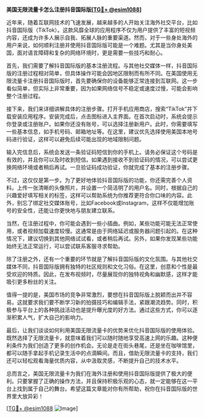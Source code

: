 **美国无限流量卡怎么注册抖音国际版[[TG💪+ @esim1088](https://t.me/s/esim1088)]**

近年来，随着互联网技术的飞速发展，越来越多的人开始关注海外社交平台，比如抖音国际版（TikTok）。这款风靡全球的应用程序不仅为用户提供了丰富的短视频内容，还成为许多人展示自我、拓展人脉的重要渠道。然而，对于一些身处海外的用户来说，如何顺利注册并使用抖音国际版可能是一个难题。尤其是当你身处美国，面对语言障碍和复杂的网络环境时，更是需要一些技巧和耐心。

首先，我们需要了解抖音国际版的基本注册流程。与其他社交媒体一样，抖音国际版的注册过程相对简单，但具体操作可能会因地区限制而有所不同。在美国使用无限流量卡注册抖音国际版时，首先要确保你的设备能够正常连接到互联网。这一步看似简单，但实际上非常重要，因为如果网络信号不稳定或速度过慢，可能会影响整个注册过程。

接下来，我们来详细讲解具体的注册步骤。打开手机应用商店，搜索“TikTok”并下载安装应用程序。安装完成后，点击图标进入主界面。在首次启动时，系统会提示你登录或注册账户。如果你还没有账号，可以选择注册新用户。此时，你需要填写一些基本信息，如手机号码、邮箱地址等。在这里，建议优先选择使用美国本地号码进行验证，这样可以避免后续可能出现的地域限制问题。

输入完信息后，系统会发送一条验证码短信到你的手机上。请务必保证这个号码是有效的，并且你可以及时收到短信。如果遇到接收不到验证码的情况，可以尝试更换网络环境或者稍后再试。一旦验证码成功验证，你就完成了基本的注册步骤。

不过，这仅仅是第一步。为了更好地体验抖音国际版的功能，你还需完善个人资料。上传一张清晰的头像照片，并设置一个简洁明了的用户名。同时，根据自己的兴趣爱好填写相关的标签，这样可以帮助系统为你推荐更符合你口味的内容。此外，别忘了绑定社交媒体账号，比如Facebook或Instagram，这样不仅能增加账号的安全性，还能让你更快地与朋友建立联系。

当然，在注册过程中，你可能会遇到一些小插曲。例如，某些功能可能无法正常使用，或者视频加载速度较慢。这通常是由于网络延迟或服务器问题引起的。在这种情况下，建议切换到其他网络试试看，或者稍后再试。另外，如果你发现某些功能始终无法正常运行，可以尝试联系客服寻求帮助。

除了注册之外，还有一个重要的环节就是了解抖音国际版的文化氛围。与其他社交媒体不同，抖音国际版拥有独特的社区规则和文化习俗。在这里，创意和个性是最受欢迎的特质。因此，在发布视频时，尽量展现你的独特视角和幽默感，这样才能吸引更多粉丝的关注。

值得一提的是，美国市场的竞争非常激烈，要想在抖音国际版上脱颖而出并不容易。这就要求我们要不断学习新的拍摄技巧和编辑手法，紧跟潮流趋势。同时，积极参与平台上的各种挑战活动也是提升曝光度的好方法。通过这些方式，你可以逐渐积累人气，扩大自己的影响力。

最后，让我们谈谈如何利用美国无限流量卡的优势来优化抖音国际版的使用体验。既然选择了无限流量卡，就意味着我们可以随时随地享受高速上网的乐趣。这种便利条件为我们创造了更多的创作机会。无论是走在街头巷尾，还是坐在咖啡馆里，都可以随手拿起手机记录生活中的点滴瞬间。而且，借助无限流量卡的支持，我们还可以轻松观看海量优质内容，从中汲取灵感，不断提升自己的技术水平。

总而言之，美国无限流量卡为我们在海外注册和使用抖音国际版提供了极大的便利。只要掌握了正确的操作方法，并且保持积极乐观的心态，就一定能够在这一平台上找到属于自己的舞台。希望这篇文章能对你有所帮助，祝你在抖音国际版的世界里大放异彩！

[[TG💪+ @esim1088](https://t.me/s/esim1088) ![Image](https://i.postimg.cc/4NQfJmqS/Snipaste-2025-05-13-00-14-12.png)]